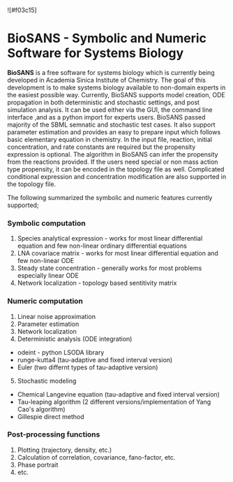 ![#f03c15]

# BioSANS - Symbolic and Numeric Software for Systems Biology
**BioSANS** is a free software for systems biology which is currently being developed in Academia Sinica Institute of Chemistry. The goal of this development is to make systems biology available to non-domain experts in the easiest possible way. Currently, BioSANS supports model creation, ODE propagation in both deterministic and stochastic settings, and post simulation analysis. It can be used either via the GUI, the command line interface ,and as a python import for experts users. BioSANS passed majority of the SBML semnatic and stochastic test cases. It also support parameter estimation and provides an easy to prepare input which follows basic elementary equation in chemistry. In the input file, reaction, initial concentration, and rate constants are required but the propensity expression is optional. The algorithm in BioSANS can infer the propensity from the reactions provided. If the users need special or non mass action type propensity, it can be encoded in the topology file as well. Complicated conditional expression and concentration modification are also supported in the topology file.

The following summarized the symbolic and numeric features currently supported;

### Symbolic computation

1. Species analytical expression - works for most linear differential equation and few non-linear ordinary differential equations
2. LNA covariace matrix - works for most linear differential equation and few non-linear ODE
3. Steady state concentration - generally works for most problems especially linear ODE
4. Network localization - topology based sentitivity matrix

### Numeric computation

1. Linear noise approximation
2. Parameter estimation
3. Network localization
4. Deterministic analysis (ODE integration)
  * odeint - python LSODA library
  * runge-kutta4 (tau-adaptive and fixed interval version)
  * Euler (two differnt types of tau-adaptive version)
5. Stochastic modeling
  * Chemical Langevine equation (tau-adaptive and fixed interval version)
  * Tau-leaping algorithm (2 different versions/implementation of Yang Cao's algorithm)
  * Gillespie direct method
  
### Post-processing functions

1. Plotting (trajectory, density, etc.)
2. Calculation of correlation, covariance, fano-factor, etc.
3. Phase portrait
4. etc.
